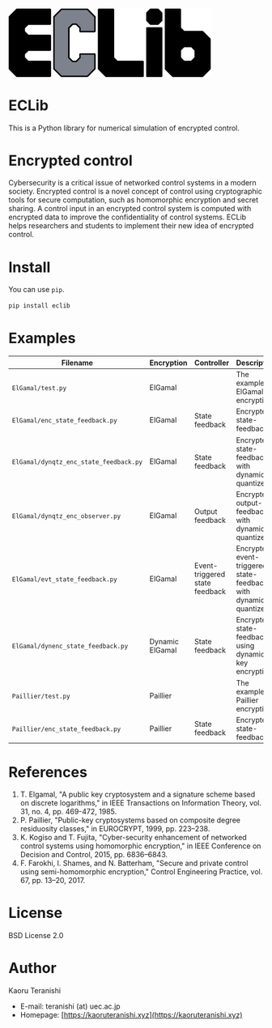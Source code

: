 <img src="https://github.com/KaoruTeranishi/EncryptedControl/blob/master/logo.png?raw=true" align="center" width="400" alt="header pic"/>

# ECLib

This is a Python library for numerical simulation of encrypted control.

# Encrypted control

Cybersecurity is a critical issue of networked control systems in a modern society.
Encrypted control is a novel concept of control using cryptographic tools for secure computation, such as homomorphic encryption and secret sharing.
A control input in an encrypted control system is computed with encrypted data to improve the confidentiality of control systems.
ECLib helps researchers and students to implement their new idea of encrypted control.

# Install

You can use `pip`.

`pip install eclib`

# Examples

| Filename                               | Encryption      | Controller                     | Description                                                     |
| -------------------------------------- | --------------- | ------------------------------ | --------------------------------------------------------------- |
| `ElGamal/test.py` 				     | ElGamal         |                                | The example of ElGamal encryption                               |
| `ElGamal/enc_state_feedback.py`        | ElGamal         | State feedback                 | Encrypted state-feedback                                        |
| `ElGamal/dynqtz_enc_state_feedback.py` | ElGamal         | State feedback                 | Encrypted state-feedback with dynamic quantizer                 |
| `ElGamal/dynqtz_enc_observer.py`       | ElGamal         | Output feedback                | Encrypted output-feedback with dynamic quantizer                |
| `ElGamal/evt_state_feedback.py`        | ElGamal         | Event-triggered state feedback | Encrypted event-triggered state-feedback with dynamic quantizer |
| `ElGamal/dynenc_state_feedback.py`     | Dynamic ElGamal | State feedback                 | Encrypted state-feedback using dynamic-key encryption           |
| `Paillier/test.py`                     | Paillier        |                                | The example of Paillier encryption                              |
| `Paillier/enc_state_feedback.py`       | Paillier        | State feedback                 | Encrypted state-feedback                                        |

# References

1. T. Elgamal, "A public key cryptosystem and a signature scheme based on discrete logarithms," in IEEE Transactions on Information Theory, vol. 31, no. 4, pp. 469-472, 1985.
1. P. Paillier, "Public-key cryptosystems based on composite degree residuosity classes," in EUROCRYPT, 1999, pp. 223–238.
1. K. Kogiso and T. Fujita, "Cyber-security enhancement of networked control systems using homomorphic encryption," in IEEE Conference on Decision and Control, 2015, pp. 6836–6843.
1. F. Farokhi, I. Shames, and N. Batterham, "Secure and private control using semi-homomorphic encryption," Control Engineering Practice, vol. 67, pp. 13–20, 2017.

# License

BSD License 2.0

# Author

Kaoru Teranishi
- E-mail: teranishi (at) uec.ac.jp
- Homepage: [https://kaoruteranishi.xyz](https://kaoruteranishi.xyz)

